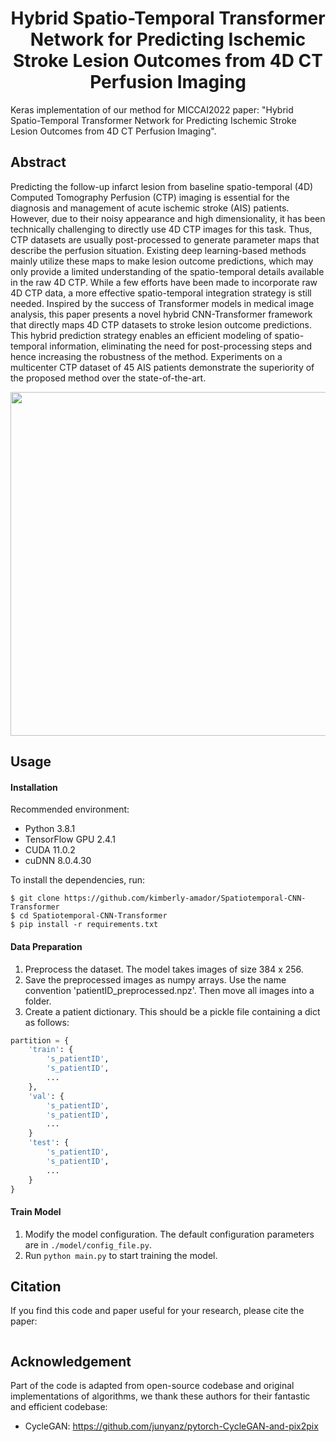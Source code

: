 

<div align="center">

# Hybrid Spatio-Temporal Transformer Network for Predicting Ischemic Stroke Lesion Outcomes from 4D CT Perfusion Imaging
  
</div>

Keras implementation of our method for MICCAI2022 paper: "Hybrid Spatio-Temporal Transformer Network for Predicting Ischemic Stroke Lesion Outcomes from 4D CT Perfusion Imaging".

## Abstract
Predicting the follow-up infarct lesion from baseline spatio-temporal (4D) Computed Tomography Perfusion (CTP) imaging is essential for the diagnosis and management of acute ischemic stroke (AIS) patients. However, due to their noisy appearance and high dimensionality, it has been technically challenging to directly use 4D CTP images for this task. Thus, CTP datasets are usually post-processed to generate parameter maps that describe the perfusion situation. Existing deep learning-based methods mainly utilize these maps to make lesion outcome predictions, which may only provide a limited understanding of the spatio-temporal details available in the raw 4D CTP. While a few efforts have been made to incorporate raw 4D CTP data, a more effective spatio-temporal integration strategy is still needed. Inspired by the success of Transformer models in medical image analysis, this paper presents a novel hybrid CNN-Transformer framework that directly maps 4D CTP datasets to stroke lesion outcome predictions. This hybrid prediction strategy enables an efficient modeling of spatio-temporal information, eliminating the need for post-processing steps and hence increasing the robustness of the method. Experiments on a multicenter CTP dataset of 45 AIS patients demonstrate the superiority of the proposed method over the state-of-the-art.

<p align="center">
<img src="https://github.com/kimberly-amador/Spatiotemporal-CNN-Transformer/figures/architecture.png" width="550">
</p>


## Usage

#### Installation

Recommended environment:

- Python 3.8.1
- TensorFlow GPU 2.4.1
- CUDA 11.0.2 
- cuDNN 8.0.4.30

To install the dependencies, run:

```shell
$ git clone https://github.com/kimberly-amador/Spatiotemporal-CNN-Transformer
$ cd Spatiotemporal-CNN-Transformer
$ pip install -r requirements.txt
```

#### Data Preparation
1. Preprocess the dataset. The model takes images of size 384 x 256.
2. Save the preprocessed images as numpy arrays. Use the name convention 'patientID_preprocessed.npz'. Then move all images into a folder. 
3. Create a patient dictionary. This should be a pickle file containing a dict as follows:

```python
partition = {
    'train': {
        's_patientID',
        's_patientID',
        ...
    },
    'val': {
        's_patientID',
        's_patientID',
        ...
    }
    'test': {
        's_patientID',
        's_patientID',
        ...
    }
}
```

#### Train Model

1. Modify the model configuration. The default configuration parameters are in `./model/config_file.py`.
2. Run `python main.py` to start training the model.

## Citation
If you find this code and paper useful for your research, please cite the paper:

```
```

## Acknowledgement
Part of the code is adapted from open-source codebase and original implementations of algorithms, 
we thank these authors for their fantastic and efficient codebase:
* CycleGAN: https://github.com/junyanz/pytorch-CycleGAN-and-pix2pix
